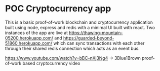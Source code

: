 # POC Cryptocurrency app

This is a basic proof-of-work blockchain and cryptocurrency application built using node, express and redis with a minimal UI built with react. Two instances of the app are live at <https://thawing-mountain-05200.herokuapp.com/> and <https://guarded-beyond-51860.herokuapp.com/> which can sync transactions with each other through their shared redis connection which acts as an event bus.

<https://www.youtube.com/watch?v=bBC-nXj3Ng4> -> 3Blue1Brown proof-of-work based cryptocurrency video
